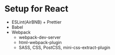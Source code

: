 # Setup for React

* ESLint(AirBNB) + Prettier
* Babel
* Webpack
  * webpack-dev-server
  * html-webpack-plugin
  * SASS, CSS, PostCSS, mini-css-extract-plugin
